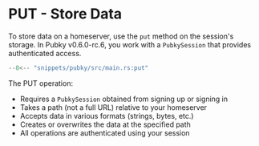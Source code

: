 # PUT - Store Data

To store data on a homeserver, use the `put` method on the session's storage. In Pubky v0.6.0-rc.6, you work with a `PubkySession` that provides authenticated access.

```rust
--8<-- "snippets/pubky/src/main.rs:put"
```

The PUT operation:

- Requires a `PubkySession` obtained from signing up or signing in
- Takes a path (not a full URL) relative to your homeserver
- Accepts data in various formats (strings, bytes, etc.)
- Creates or overwrites the data at the specified path
- All operations are authenticated using your session
